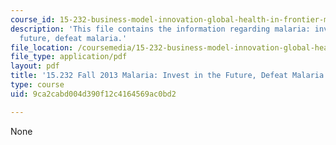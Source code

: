```yaml
---
course_id: 15-232-business-model-innovation-global-health-in-frontier-markets-fall-2013
description: 'This file contains the information regarding malaria: invest in the
  future, defeat malaria.'
file_location: /coursemedia/15-232-business-model-innovation-global-health-in-frontier-markets-fall-2013/9ca2cabd004d390f12c4164569ac0bd2_MIT15_232F13_a1_malaria_6.pdf
file_type: application/pdf
layout: pdf
title: '15.232 Fall 2013 Malaria: Invest in the Future, Defeat Malaria'
type: course
uid: 9ca2cabd004d390f12c4164569ac0bd2

---
```

None